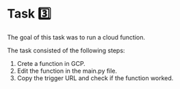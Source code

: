 # Task 3️⃣

The goal of this task was to run a cloud function.

The task consisted of the following steps:
1. Crete a function in GCP.
2. Edit the function in the main.py file.
3. Copy the trigger URL and check if the function worked.



